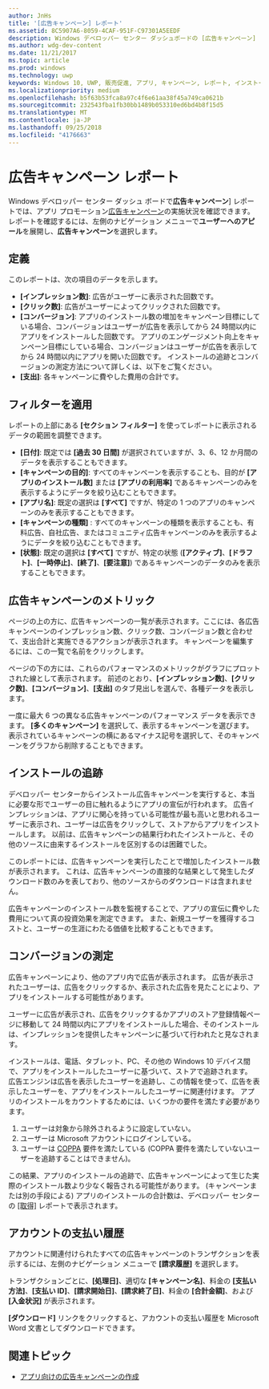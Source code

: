 ```yaml
---
author: JnHs
title: '[広告キャンペーン] レポート'
ms.assetid: 8C5907A6-8059-4CAF-951F-C97301A5EEDF
description: Windows デベロッパー センター ダッシュボードの [広告キャンペーン] レポートでは、アプリ プロモーション広告キャンペーンの実施状況を確認できます。
ms.author: wdg-dev-content
ms.date: 11/21/2017
ms.topic: article
ms.prod: windows
ms.technology: uwp
keywords: Windows 10, UWP, 販売促進, アプリ, キャンペーン, レポート, インストール
ms.localizationpriority: medium
ms.openlocfilehash: b5f63b53fca8a97c4f6e61aa38f45a749ca0621b
ms.sourcegitcommit: 232543fba1fb30bb1489b053310ed6bd4b8f15d5
ms.translationtype: MT
ms.contentlocale: ja-JP
ms.lasthandoff: 09/25/2018
ms.locfileid: "4176663"
---
```

# <a name="ad-campaign-report"></a>広告キャンペーン レポート

Windows デベロッパー センター ダッシュ ボードで**広告キャンペーン**] レポートでは、アプリ プロモーション[広告キャンペーン](create-an-ad-campaign-for-your-app.md)の実施状況を確認できます。 レポートを確認するには、左側のナビゲーション メニューで**ユーザーへのアピール**を展開し、**広告キャンペーン**を選択します。

## <a name="definitions"></a>定義

このレポートは、次の項目のデータを示します。

-   **[インプレッション数]**: 広告がユーザーに表示された回数です。
-   **[クリック数]**: 広告がユーザーによってクリックされた回数です。
-   **[コンバージョン]**: アプリのインストール数の増加をキャンペーン目標にしている場合、コンバージョンはユーザーが広告を表示してから 24 時間以内にアプリをインストールした回数です。 アプリのエンゲージメント向上をキャンペーン目標にしている場合、コンバージョンはユーザーが広告を表示してから 24 時間以内にアプリを開いた回数です。 インストールの追跡とコンバージョンの測定方法について詳しくは、以下をご覧ください。
-   **[支出]**: 各キャンペーンに費やした費用の合計です。

## <a name="apply-filters"></a>フィルターを適用

レポートの上部にある **[セクション フィルター]** を使ってレポートに表示されるデータの範囲を調整できます。

-   **[日付]**: 既定では **[過去 30 日間]** が選択されていますが、3、6、12 か月間のデータを表示することもできます。
-   **[キャンペーンの目的]**: すべてのキャンペーンを表示することも、目的が **[アプリのインストール数]** または **[アプリの利用率]** であるキャンペーンのみを表示するようにデータを絞り込むこともできます。
-   **[アプリ名]**: 既定の選択は **[すべて]** ですが、特定の 1 つのアプリのキャンペーンのみを表示することもできます。
-   **[キャンペーンの種類]** : すべてのキャンペーンの種類を表示することも、有料広告、自社広告、またはコミュニティ広告キャンペーンのみを表示するようにデータを絞り込むこともできます。
-   **[状態]**: 既定の選択は **[すべて]** ですが、特定の状態 (**[アクティブ]**、**[ドラフト]**、**[一時停止]**、**[終了]**、**[要注意]**) であるキャンペーンのデータのみを表示することもできます。


## <a name="ad-campaign-metrics"></a>広告キャンペーンのメトリック

ページの上の方に、広告キャンペーンの一覧が表示されます。ここには、各広告キャンペーンのインプレッション数、クリック数、コンバージョン数と合わせて、支出合計と実施できるアクションが表示されます。 キャンペーンを編集するには、この一覧で名前をクリックします。

ページの下の方には、これらのパフォーマンスのメトリックがグラフにプロットされた線として表示されます。 前述のとおり、**[インプレッション数]**、**[クリック数]**、**[コンバージョン]**、**[支出]** のタブ見出しを選んで、各種データを表示します。

一度に最大 6 つの異なる広告キャンペーンのパフォーマンス データを表示できます。 **[多くのキャンペーン]** を選択して、表示するキャンペーンを選びます。 表示されているキャンペーンの横にあるマイナス記号を選択して、そのキャンペーンをグラフから削除することもできます。


## <a name="install-tracking"></a>インストールの追跡

デベロッパー センターからインストール広告キャンペーンを実行すると、本当に必要な形でユーザーの目に触れるようにアプリの宣伝が行われます。 広告インプレッションは、アプリに関心を持っている可能性が最も高いと思われるユーザーに表示され、ユーザーは広告をクリックして、ストアからアプリをインストールします。 以前は、広告キャンペーンの結果行われたインストールと、その他のソースに由来するインストールを区別するのは困難でした。

このレポートには、広告キャンペーンを実行したことで増加したインストール数が表示されます。 これは、広告キャンペーンの直接的な結果として発生したダウンロード数のみを表しており、他のソースからのダウンロードは含まれません。

広告キャンペーンのインストール数を監視することで、アプリの宣伝に費やした費用について真の投資効果を測定できます。 また、新規ユーザーを獲得するコストと、ユーザーの生涯にわたる価値を比較することもできます。


## <a name="measuring-conversions"></a>コンバージョンの測定

広告キャンペーンにより、他のアプリ内で広告が表示されます。 広告が表示されたユーザーは、広告をクリックするか、表示された広告を見たことにより、アプリをインストールする可能性があります。

ユーザーに広告が表示され、広告をクリックするかアプリのストア登録情報ページに移動して 24 時間以内にアプリをインストールした場合、そのインストールは、インプレッションを提供したキャンペーンに基づいて行われたと見なされます。

インストールは、電話、タブレット、PC、その他の Windows 10 デバイス間で、アプリをインストールしたユーザーに基づいて、ストアで追跡されます。 広告エンジンは広告を表示したユーザーを追跡し、この情報を使って、広告を表示したユーザーを、アプリをインストールしたユーザーに関連付けます。 アプリのインストールをカウントするためには、いくつかの要件を満たす必要があります。

1.  ユーザーは対象から除外されるように設定していない。
2.  ユーザーは Microsoft アカウントにログインしている。
3.  ユーザーは [COPPA](http://go.microsoft.com/fwlink?LinkId=536558) 要件を満たしている (COPPA 要件を満たしていないユーザーを追跡することはできません)。

この結果、アプリのインストールの追跡で、広告キャンペーンによって生じた実際のインストール数より少なく報告される可能性があります。 (キャンペーンまたは別の手段による) アプリのインストールの合計数は、デベロッパー センターの [[取得]](acquisitions-report.md) レポートで表示されます。


## <a name="account-billing-history"></a>アカウントの支払い履歴

アカウントに関連付けられたすべての広告キャンペーンのトランザクションを表示するには、左側のナビゲーション メニューで **[請求履歴]** を選択します。

トランザクションごとに、**[処理日]**、適切な **[キャンペーン名]**、料金の **[支払い方法]**、**[支払い ID]**、**[請求開始日]**、**[請求終了日]**、料金の **[合計金額]**、および **[入金状況]** が表示されます。

**[ダウンロード]** リンクをクリックすると、アカウントの支払い履歴を Microsoft Word 文書としてダウンロードできます。

## <a name="related-topics"></a>関連トピック

* [アプリ向けの広告キャンペーンの作成](create-an-ad-campaign-for-your-app.md)

 

 

